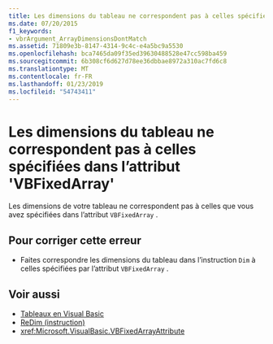 ```yaml
---
title: Les dimensions du tableau ne correspondent pas à celles spécifiées dans l’attribut 'VBFixedArray'
ms.date: 07/20/2015
f1_keywords:
- vbrArgument_ArrayDimensionsDontMatch
ms.assetid: 71809e3b-8147-4314-9c4c-e4a5bc9a5530
ms.openlocfilehash: bca7465da09f35ed39630488528e47cc598ba459
ms.sourcegitcommit: 6b308cf6d627d78ee36dbbae8972a310ac7fd6c8
ms.translationtype: MT
ms.contentlocale: fr-FR
ms.lasthandoff: 01/23/2019
ms.locfileid: "54743411"
---
```

# <a name="array-dimensions-do-not-match-those-specified-in-the-vbfixedarray-attribute"></a>Les dimensions du tableau ne correspondent pas à celles spécifiées dans l’attribut 'VBFixedArray'
Les dimensions de votre tableau ne correspondent pas à celles que vous avez spécifiées dans l’attribut `VBFixedArray` .  
  
## <a name="to-correct-this-error"></a>Pour corriger cette erreur  
  
-   Faites correspondre les dimensions du tableau dans l’instruction `Dim` à celles spécifiées par l’attribut `VBFixedArray` .  
  
## <a name="see-also"></a>Voir aussi
- [Tableaux en Visual Basic](~/docs/visual-basic/programming-guide/language-features/arrays/index.md)
- [ReDim (instruction)](../../visual-basic/language-reference/statements/redim-statement.md)
- <xref:Microsoft.VisualBasic.VBFixedArrayAttribute>

